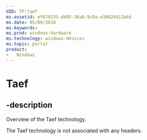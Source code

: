 ```yaml
---
UID: TP:taef
ms.assetid: ef670235-d405-36a8-9c8a-e30620411b6d
ms.date: 05/09/2018
ms.keywords: 
ms.prod: windows-hardware
ms.technology: windows-devices
ms.topic: portal
product:
-	Windows
---
```


# Taef

## -description

Overview of the Taef technology.

The Taef technology is not associated with any headers.


